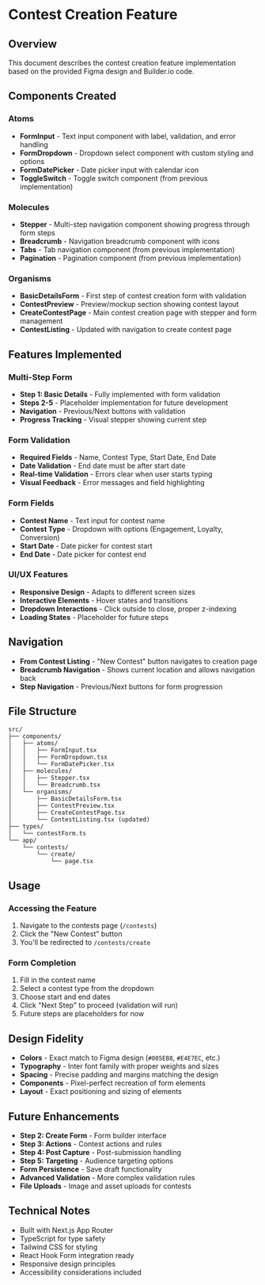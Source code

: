 # Contest Creation Feature

## Overview
This document describes the contest creation feature implementation based on the provided Figma design and Builder.io code.

## Components Created

### Atoms
- **FormInput** - Text input component with label, validation, and error handling
- **FormDropdown** - Dropdown select component with custom styling and options
- **FormDatePicker** - Date picker input with calendar icon
- **ToggleSwitch** - Toggle switch component (from previous implementation)

### Molecules
- **Stepper** - Multi-step navigation component showing progress through form steps
- **Breadcrumb** - Navigation breadcrumb component with icons
- **Tabs** - Tab navigation component (from previous implementation)
- **Pagination** - Pagination component (from previous implementation)

### Organisms
- **BasicDetailsForm** - First step of contest creation form with validation
- **ContestPreview** - Preview/mockup section showing contest layout
- **CreateContestPage** - Main contest creation page with stepper and form management
- **ContestListing** - Updated with navigation to create contest page

## Features Implemented

### Multi-Step Form
- **Step 1: Basic Details** - Fully implemented with form validation
- **Steps 2-5** - Placeholder implementation for future development
- **Navigation** - Previous/Next buttons with validation
- **Progress Tracking** - Visual stepper showing current step

### Form Validation
- **Required Fields** - Name, Contest Type, Start Date, End Date
- **Date Validation** - End date must be after start date
- **Real-time Validation** - Errors clear when user starts typing
- **Visual Feedback** - Error messages and field highlighting

### Form Fields
- **Contest Name** - Text input for contest name
- **Contest Type** - Dropdown with options (Engagement, Loyalty, Conversion)
- **Start Date** - Date picker for contest start
- **End Date** - Date picker for contest end

### UI/UX Features
- **Responsive Design** - Adapts to different screen sizes
- **Interactive Elements** - Hover states and transitions
- **Dropdown Interactions** - Click outside to close, proper z-indexing
- **Loading States** - Placeholder for future steps

## Navigation
- **From Contest Listing** - "New Contest" button navigates to creation page
- **Breadcrumb Navigation** - Shows current location and allows navigation back
- **Step Navigation** - Previous/Next buttons for form progression

## File Structure
```
src/
├── components/
│   ├── atoms/
│   │   ├── FormInput.tsx
│   │   ├── FormDropdown.tsx
│   │   └── FormDatePicker.tsx
│   ├── molecules/
│   │   ├── Stepper.tsx
│   │   └── Breadcrumb.tsx
│   └── organisms/
│       ├── BasicDetailsForm.tsx
│       ├── ContestPreview.tsx
│       ├── CreateContestPage.tsx
│       └── ContestListing.tsx (updated)
├── types/
│   └── contestForm.ts
└── app/
    └── contests/
        └── create/
            └── page.tsx
```

## Usage

### Accessing the Feature
1. Navigate to the contests page (`/contests`)
2. Click the "New Contest" button
3. You'll be redirected to `/contests/create`

### Form Completion
1. Fill in the contest name
2. Select a contest type from the dropdown
3. Choose start and end dates
4. Click "Next Step" to proceed (validation will run)
5. Future steps are placeholders for now

## Design Fidelity
- **Colors** - Exact match to Figma design (`#005EB8`, `#E4E7EC`, etc.)
- **Typography** - Inter font family with proper weights and sizes
- **Spacing** - Precise padding and margins matching the design
- **Components** - Pixel-perfect recreation of form elements
- **Layout** - Exact positioning and sizing of elements

## Future Enhancements
- **Step 2: Create Form** - Form builder interface
- **Step 3: Actions** - Contest actions and rules
- **Step 4: Post Capture** - Post-submission handling
- **Step 5: Targeting** - Audience targeting options
- **Form Persistence** - Save draft functionality
- **Advanced Validation** - More complex validation rules
- **File Uploads** - Image and asset uploads for contests

## Technical Notes
- Built with Next.js App Router
- TypeScript for type safety
- Tailwind CSS for styling
- React Hook Form integration ready
- Responsive design principles
- Accessibility considerations included
